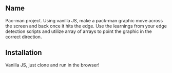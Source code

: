 ## Name

Pac-man project. Using vanilla JS, make a pack-man graphic move across the screen and back once it hits the edge. Use the learnings from your edge detection scripts and utilize array of arrays to point the graphic in the correct direction.

## Installation

Vanilla JS, just clone and run in the browser!
